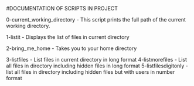 #DOCUMENTATION OF SCRIPTS IN PROJECT

0-current\_working\_directory - This script prints the full path of the current working directory.

1-listit - Displays the list of files in current directory

2-bring\_me\_home - Takes you to your home directory

3-listfiles - List files in current directory in long format
4-listmorefiles - List all files in directory including hidden files in long format
5-listfilesdigitonly - list all files in directory including hidden files but with users in number format
